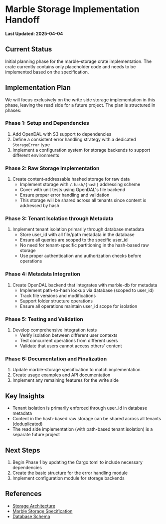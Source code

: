 # Marble Storage Implementation Handoff

**Last Updated: 2025-04-04**

## Current Status
Initial planning phase for the marble-storage crate implementation. The crate currently contains only placeholder code and needs to be implemented based on the specification.

## Implementation Plan

We will focus exclusively on the write side storage implementation in this phase, leaving the read side for a future project. The plan is structured in phases:

### Phase 1: Setup and Dependencies
1. Add OpenDAL with S3 support to dependencies
2. Define a consistent error handling strategy with a dedicated `StorageError` type
3. Implement a configuration system for storage backends to support different environments

### Phase 2: Raw Storage Implementation
1. Create content-addressable hashed storage for raw data
   - Implement storage with `/.hash/{hash}` addressing scheme
   - Cover with unit tests using OpenDAL's file backend
   - Ensure proper error handling and validation
   - This storage will be shared across all tenants since content is addressed by hash

### Phase 3: Tenant Isolation through Metadata
1. Implement tenant isolation primarily through database metadata
   - Store user_id with all file/path metadata in the database
   - Ensure all queries are scoped to the specific user_id
   - No need for tenant-specific partitioning in the hash-based raw storage
   - Use proper authentication and authorization checks before operations

### Phase 4: Metadata Integration
1. Create OpenDAL backend that integrates with marble-db for metadata
   - Implement path-to-hash lookup via database (scoped to user_id)
   - Track file versions and modifications
   - Support folder structure operations
   - Ensure all operations maintain user_id scope for isolation

### Phase 5: Testing and Validation
1. Develop comprehensive integration tests
   - Verify isolation between different user contexts
   - Test concurrent operations from different users
   - Validate that users cannot access others' content

### Phase 6: Documentation and Finalization
1. Update marble-storage specification to match implementation
2. Create usage examples and API documentation
3. Implement any remaining features for the write side

## Key Insights
- Tenant isolation is primarily enforced through user_id in database metadata
- Content in the hash-based raw storage can be shared across all tenants (deduplicated)
- The read side implementation (with path-based tenant isolation) is a separate future project

## Next Steps
1. Begin Phase 1 by updating the Cargo.toml to include necessary dependencies
2. Create the basic structure for the error handling module
3. Implement configuration module for storage backends

## References
- [Storage Architecture](../domain/storage_architecture.md)
- [Marble Storage Specification](../crates/marble_storage.md)
- [Database Schema](../domain/database_schema.md)
